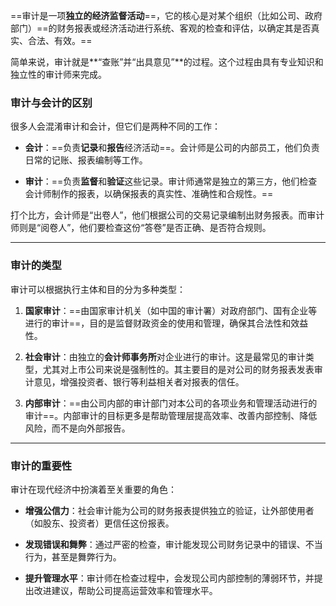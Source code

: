 ==审计是一项**独立的经济监督活动**==，它的核心是对某个组织（比如公司、政府部门）==的财务报表或经济活动进行系统、客观的检查和评估，以确定其是否真实、合法、有效。==

简单来说，审计就是**“查账”并“出具意见”**的过程。这个过程由具有专业知识和独立性的审计师来完成。

### 审计与会计的区别

很多人会混淆审计和会计，但它们是两种不同的工作：

- **会计**：==负责**记录**和**报告**经济活动==。会计师是公司的内部员工，他们负责日常的记账、报表编制等工作。
    
- **审计**：==负责**监督**和**验证**这些记录。审计师通常是独立的第三方，他们检查会计师制作的报表，以确保报表的真实性、准确性和合规性。==
    

打个比方，会计师是“出卷人”，他们根据公司的交易记录编制出财务报表。而审计师则是“阅卷人”，他们要检查这份“答卷”是否正确、是否符合规则。

---

### 审计的类型

审计可以根据执行主体和目的分为多种类型：

1. **国家审计**：==由国家审计机关（如中国的审计署）对政府部门、国有企业等进行的审计==，目的是监督财政资金的使用和管理，确保其合法性和效益性。
    
2. **社会审计**：由独立的**会计师事务所**对企业进行的审计。这是最常见的审计类型，尤其对上市公司来说是强制性的。其主要目的是对公司的财务报表发表审计意见，增强投资者、银行等利益相关者对报表的信任。
    
3. **内部审计**：==由公司内部的审计部门对本公司的各项业务和管理活动进行的审计==。内部审计的目标更多是帮助管理层提高效率、改善内部控制、降低风险，而不是向外部报告。
    

---

### 审计的重要性

审计在现代经济中扮演着至关重要的角色：

- **增强公信力**：社会审计能为公司的财务报表提供独立的验证，让外部使用者（如股东、投资者）更信任这份报表。
    
- **发现错误和舞弊**：通过严密的检查，审计能发现公司财务记录中的错误、不当行为，甚至是舞弊行为。
    
- **提升管理水平**：审计师在检查过程中，会发现公司内部控制的薄弱环节，并提出改进建议，帮助公司提高运营效率和管理水平。
